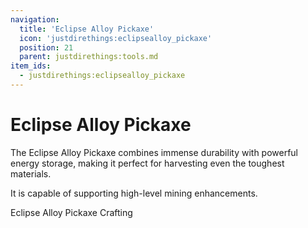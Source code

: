 ```yaml
---
navigation:
  title: 'Eclipse Alloy Pickaxe'
  icon: 'justdirethings:eclipsealloy_pickaxe'
  position: 21
  parent: justdirethings:tools.md
item_ids:
  - justdirethings:eclipsealloy_pickaxe
---
```


# Eclipse Alloy Pickaxe

The Eclipse Alloy Pickaxe combines immense durability with powerful energy storage, making it perfect for harvesting even the toughest materials.

It is capable of supporting high-level mining enhancements.

Eclipse Alloy Pickaxe Crafting

<Recipe id="justdirethings:eclipsealloy_pickaxe" />
